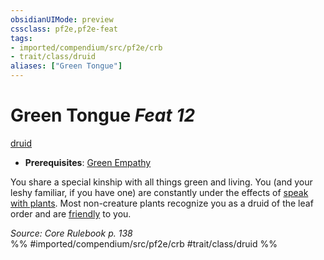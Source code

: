 ```yaml
---
obsidianUIMode: preview
cssclass: pf2e,pf2e-feat
tags:
- imported/compendium/src/pf2e/crb
- trait/class/druid
aliases: ["Green Tongue"]
---
```

# Green Tongue  *Feat 12*  
[druid](rules/traits/druid.md)  

- **Prerequisites**: [Green Empathy](green-empathy.md)

You share a special kinship with all things green and living. You (and your leshy familiar, if you have one) are constantly under the effects of [speak with plants](../spells/speak-with-plants.md). Most non-creature plants recognize you as a druid of the leaf order and are [friendly](conditions.md#Friendly) to you.

*Source: Core Rulebook p. 138*  
%% #imported/compendium/src/pf2e/crb #trait/class/druid %%